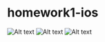 # homework1-ios
![Alt text](img.jpg?raw=true "Title")
![Alt text](img.jpg?raw=true "Title")
![Alt text](img.jpg?raw=true "Title")
